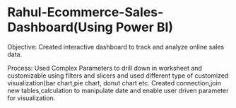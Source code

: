 # Rahul-Ecommerce-Sales-Dashboard(Using Power BI)
Objective: Created interactive dashboard to track and analyze online sales data.

Process: Used Complex Parameters to drill down in worksheet and customizable using filters and slicers and used different type of customized visualization(bar chart,pie chart, donut chart etc.
Created  connection,join new tables,calculation to manipulate  date and enable user
driven parameter for visualization.
